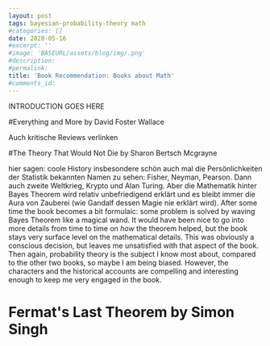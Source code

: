 ```yaml
---
layout: post
tags: bayesian-probability-theory math
#categories: []
date: 2020-05-16
#excerpt: ''
#image: 'BASEURL/assets/blog/img/.png'
#description:
#permalink:
title: 'Book Recommendation: Books about Math'
#comments_id: 
---
```


INTRODUCTION GOES HERE


#Everything and More by David Foster Wallace

Auch kritische Reviews verlinken

#The Theory That Would Not Die by Sharon Bertsch Mcgrayne 

hier sagen: coole History insbesondere schön auch mal die Persönlichkeiten der Statistik bekannten Namen zu sehen: Fisher, Neyman, Pearson. Dann auch zweite Weltkrieg, Krypto und Alan Turing. Aber die Mathematik hinter Bayes Theorem wird relativ unbefriedigend erklärt und es bleibt immer die Aura von Zauberei (wie Gandalf dessen Magie nie erklärt wird). After some time the book becomes a bit formulaic: some problem is solved by waving Bayes Theorem like a magical wand. It would have been nice to go into more details from time to time on *how* the theorem helped, but the book stays very surface level on the mathematical details. This was obviously a conscious decision, but leaves me unsatisfied with that aspect of the book. Then again, probability theory is the subject I know most about, compared to the other two books, so maybe I am being biased. However, the characters and the historical accounts are compelling and interesting enough to keep me very engaged in the book.

# Fermat's Last Theorem by Simon Singh


